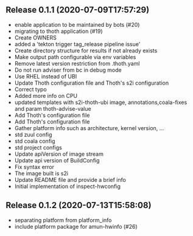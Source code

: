 
## Release 0.1.1 (2020-07-09T17:57:29)
* enable application to be maintained by bots (#20)
* migrating to thoth application (#19)
* Create OWNERS
* added a 'tekton trigger tag_release pipeline issue'
* Create directory structure for results if not already exists
* Make output path configurable via env variables
* Remove latest version restriction from .thoth.yaml
* Do not run adviser from bc in debug mode
* Use RHEL instead of UBI
* Update Thoth configuration file and Thoth's s2i configuration
* Correct typo
* Added more info on CPU
* updated templates with s2i-thoth-ubi image, annotations,coala-fixes and param thoth-advise-value
* Add Thoth's configuration file
* Add Thoth's configuration file
* Gather platform info such as architecture, kernel version, ...
* std zuul config
* std coala config
* std project configs
* Update apiVersion of image stream
* Update api version of BuildConfig
* Fix syntax error
* The image built is s2i
* Update README file and provide a brief info
* Initial implementation of inspect-hwconfig

## Release 0.1.2 (2020-07-13T15:58:08)
* separating platform from platform_info
* include platform package for amun-hwinfo (#26)
